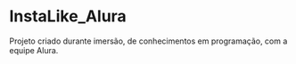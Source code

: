 # InstaLike_Alura
Projeto criado durante imersão, de conhecimentos em programação, com a equipe Alura.
